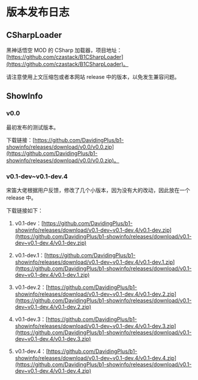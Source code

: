 # 版本发布日志

## CSharpLoader

黑神话悟空 MOD 的 CSharp 加载器，项目地址：[https://github.com/czastack/B1CSharpLoader](https://github.com/czastack/B1CSharpLoader)。

请注意使用上文压缩包或者本网站 release 中的版本，以免发生兼容问题。

## ShowInfo

### v0.0

最初发布的测试版本。

下载链接：[https://github.com/DavidingPlus/b1-showinfo/releases/download/v0.0/v0.0.zip](https://github.com/DavidingPlus/b1-showinfo/releases/download/v0.0/v0.0.zip)。

### v0.1-dev~v0.1-dev.4

宋笛大佬根据用户反馈，修改了几个小版本，因为没有大的改动，因此放在一个 release 中。

下载链接如下：

1. v0.1-dev：[https://github.com/DavidingPlus/b1-showinfo/releases/download/v0.1-dev~v0.1-dev.4/v0.1-dev.zip](https://github.com/DavidingPlus/b1-showinfo/releases/download/v0.1-dev~v0.1-dev.4/v0.1-dev.zip)

2. v0.1-dev.1：[https://github.com/DavidingPlus/b1-showinfo/releases/download/v0.1-dev~v0.1-dev.4/v0.1-dev.1.zip](https://github.com/DavidingPlus/b1-showinfo/releases/download/v0.1-dev~v0.1-dev.4/v0.1-dev.1.zip)

3. v0.1-dev.2：[https://github.com/DavidingPlus/b1-showinfo/releases/download/v0.1-dev~v0.1-dev.4/v0.1-dev.2.zip](https://github.com/DavidingPlus/b1-showinfo/releases/download/v0.1-dev~v0.1-dev.4/v0.1-dev.2.zip)

4. v0.1-dev.3：[https://github.com/DavidingPlus/b1-showinfo/releases/download/v0.1-dev~v0.1-dev.4/v0.1-dev.3.zip](https://github.com/DavidingPlus/b1-showinfo/releases/download/v0.1-dev~v0.1-dev.4/v0.1-dev.3.zip)

5. v0.1-dev.4：[https://github.com/DavidingPlus/b1-showinfo/releases/download/v0.1-dev~v0.1-dev.4/v0.1-dev.4.zip](https://github.com/DavidingPlus/b1-showinfo/releases/download/v0.1-dev~v0.1-dev.4/v0.1-dev.4.zip)

